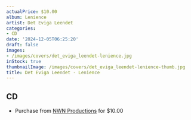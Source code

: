 ```yaml
---
actualPrice: $10.00
album: Lenience
artist: Det Eviga Leendet
categories:
- CD
date: '2024-12-05T06:25:20'
draft: false
images:
- /images/covers/det_eviga_leendet-lenience.jpg
inStock: true
thumbnailImage: /images/covers/det_eviga_leendet-lenience-thumb.jpg
title: Det Eviga Leendet - Lenience
---
```


## CD
* Purchase from [NWN Productions](http://shop.nwnprod.com/index.php?route=product/product&path=93&product_id=5338&sort=pd.name&order=ASC) for $10.00
